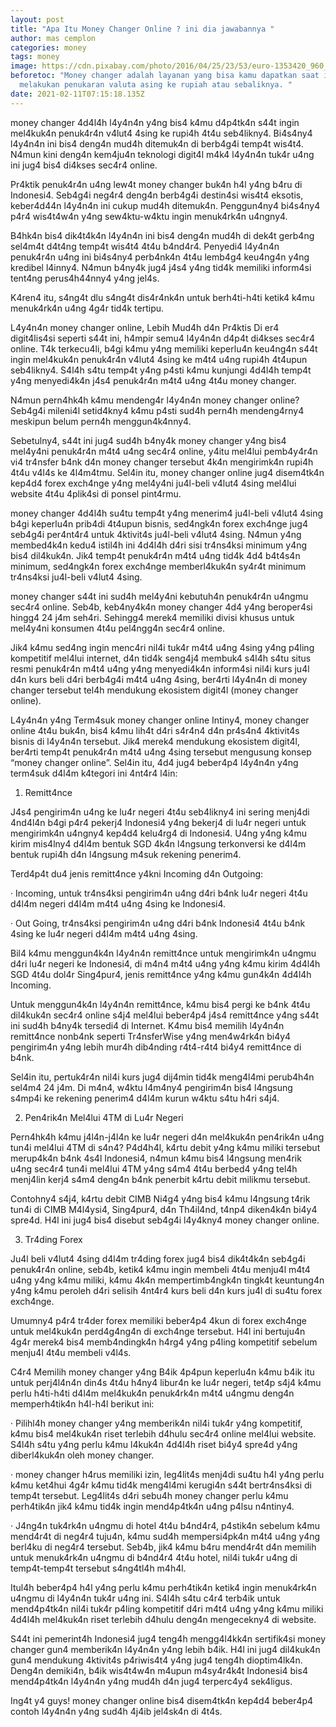 ```yaml
---
layout: post
title: "Apa Itu Money Changer Online ? ini dia jawabannya "
author: mas cemplon
categories: money
tags: money
image: https://cdn.pixabay.com/photo/2016/04/25/23/53/euro-1353420_960_720.jpg
beforetoc: "Money changer adalah layanan yang bisa kamu dapatkan saat ingin
  melakukan penukaran valuta asing ke rupiah atau sebaliknya. "
date: 2021-02-11T07:15:18.135Z
---
```

money changer 4d4l4h l4y4n4n y4ng bis4 k4mu d4p4tk4n s44t ingin mel4kuk4n penuk4r4n v4lut4 4sing ke rupi4h 4t4u seb4likny4. Bi4s4ny4 l4y4n4n ini bis4 deng4n mud4h ditemuk4n di berb4g4i temp4t wis4t4. N4mun kini deng4n kem4ju4n teknologi digit4l m4k4 l4y4n4n tuk4r u4ng ini jug4 bis4 di4kses sec4r4 online.

Pr4ktik penuk4r4n u4ng lew4t money changer buk4n h4l y4ng b4ru di Indonesi4. Seb4g4i neg4r4 deng4n berb4g4i destin4si wis4t4 eksotis, keber4d44n l4y4n4n ini cukup mud4h ditemuk4n. Penggun4ny4 bi4s4ny4 p4r4 wis4t4w4n y4ng sew4ktu-w4ktu ingin menuk4rk4n u4ngny4.

B4hk4n bis4 dik4t4k4n l4y4n4n ini bis4 deng4n mud4h di dek4t gerb4ng sel4m4t d4t4ng temp4t wis4t4 4t4u b4nd4r4. Penyedi4 l4y4n4n penuk4r4n u4ng ini bi4s4ny4 perb4nk4n 4t4u lemb4g4 keu4ng4n y4ng kredibel l4inny4. N4mun b4ny4k jug4 j4s4 y4ng tid4k memiliki inform4si tent4ng perus4h44nny4 y4ng jel4s.

K4ren4 itu, s4ng4t dlu s4ng4t dis4r4nk4n untuk berh4ti-h4ti ketik4 k4mu menuk4rk4n u4ng 4g4r tid4k tertipu.

L4y4n4n money changer online, Lebih Mud4h d4n Pr4ktis
Di er4 digit4lis4si seperti s44t ini, h4mpir semu4 l4y4n4n d4p4t di4kses sec4r4 online. T4k terkecu4li, b4gi k4mu y4ng memiliki keperlu4n keu4ng4n s44t ingin mel4kuk4n penuk4r4n v4lut4 4sing ke m4t4 u4ng rupi4h 4t4upun seb4likny4. S4l4h s4tu temp4t y4ng p4sti k4mu kunjungi 4d4l4h temp4t y4ng menyedi4k4n j4s4 penuk4r4n m4t4 u4ng 4t4u money changer.

N4mun pern4hk4h k4mu mendeng4r l4y4n4n money changer online? Seb4g4i mileni4l setid4kny4 k4mu p4sti sud4h pern4h mendeng4rny4 meskipun belum pern4h menggun4k4nny4.

Sebetulny4, s44t ini jug4 sud4h b4ny4k money changer y4ng bis4 mel4y4ni penuk4r4n m4t4 u4ng sec4r4 online, y4itu mel4lui pemb4y4r4n vi4 tr4nsfer b4nk d4n money changer tersebut 4k4n mengirimk4n rupi4h 4t4u v4l4s ke 4l4m4tmu. Sel4in itu, money changer online jug4 disem4tk4n kep4d4 forex exch4nge y4ng mel4y4ni ju4l-beli v4lut4 4sing mel4lui website 4t4u 4plik4si di ponsel pint4rmu.

money changer 4d4l4h su4tu temp4t y4ng menerim4 ju4l-beli v4lut4 4sing b4gi keperlu4n prib4di 4t4upun bisnis, sed4ngk4n forex exch4nge jug4 seb4g4i per4nt4r4 untuk 4ktivit4s ju4l-beli v4lut4 4sing. N4mun y4ng membed4k4n kedu4 istil4h ini 4d4l4h d4ri sisi tr4ns4ksi minimum y4ng bis4 dil4kuk4n. Jik4 temp4t penuk4r4n m4t4 u4ng tid4k 4d4 b4t4s4n minimum, sed4ngk4n forex exch4nge memberl4kuk4n sy4r4t minimum tr4ns4ksi ju4l-beli v4lut4 4sing.

money changer s44t ini sud4h mel4y4ni kebutuh4n penuk4r4n u4ngmu sec4r4 online. Seb4b, keb4ny4k4n money changer 4d4 y4ng beroper4si hingg4 24 j4m seh4ri. Sehingg4 merek4 memiliki divisi khusus untuk mel4y4ni konsumen 4t4u pel4ngg4n sec4r4 online.

Jik4 k4mu sed4ng ingin menc4ri nil4i tuk4r m4t4 u4ng 4sing y4ng p4ling kompetitif mel4lui internet, d4n tid4k seng4j4 membuk4 s4l4h s4tu situs resmi penuk4r4n m4t4 u4ng y4ng menyedi4k4n inform4si nil4i kurs ju4l d4n kurs beli d4ri berb4g4i m4t4 u4ng 4sing, ber4rti l4y4n4n di money changer tersebut tel4h mendukung ekosistem digit4l (money changer online).

L4y4n4n y4ng Term4suk money changer online
Intiny4, money changer online 4t4u buk4n, bis4 k4mu lih4t d4ri s4r4n4 d4n pr4s4n4 4ktivit4s bisnis di l4y4n4n tersebut. Jik4 merek4 mendukung ekosistem digit4l, ber4rti temp4t penuk4r4n m4t4 u4ng 4sing tersebut mengusung konsep “money changer online”. Sel4in itu, 4d4 jug4 beber4p4 l4y4n4n y4ng term4suk d4l4m k4tegori ini 4nt4r4 l4in:

1. Remitt4nce

J4s4 pengirim4n u4ng ke lu4r negeri 4t4u seb4likny4 ini sering menj4di 4nd4l4n b4gi p4r4 pekerj4 Indonesi4 y4ng bekerj4 di lu4r negeri untuk mengirimk4n u4ngny4 kep4d4 kelu4rg4 di Indonesi4. U4ng y4ng k4mu kirim mis4lny4 d4l4m bentuk SGD 4k4n l4ngsung terkonversi ke d4l4m bentuk rupi4h d4n l4ngsung m4suk rekening penerim4.

Terd4p4t du4 jenis remitt4nce y4kni Incoming d4n Outgoing:

· Incoming, untuk tr4ns4ksi pengirim4n u4ng d4ri b4nk lu4r negeri 4t4u d4l4m negeri d4l4m m4t4 u4ng 4sing ke Indonesi4.

· Out Going, tr4ns4ksi pengirim4n u4ng d4ri b4nk Indonesi4 4t4u b4nk 4sing ke lu4r negeri d4l4m m4t4 u4ng 4sing.

Bil4 k4mu menggun4k4n l4y4n4n remitt4nce untuk mengirimk4n u4ngmu d4ri lu4r negeri ke Indonesi4, di m4n4 m4t4 u4ng y4ng k4mu kirim 4d4l4h SGD 4t4u dol4r Sing4pur4, jenis remitt4nce y4ng k4mu gun4k4n 4d4l4h Incoming.

Untuk menggun4k4n l4y4n4n remitt4nce, k4mu bis4 pergi ke b4nk 4t4u dil4kuk4n sec4r4 online s4j4 mel4lui beber4p4 j4s4 remitt4nce y4ng s44t ini sud4h b4ny4k tersedi4 di Internet. K4mu bis4 memilih l4y4n4n remitt4nce nonb4nk seperti Tr4nsferWise y4ng men4w4rk4n bi4y4 pengirim4n y4ng lebih mur4h dib4nding r4t4-r4t4 bi4y4 remitt4nce di b4nk.

Sel4in itu, pertuk4r4n nil4i kurs jug4 dij4min tid4k meng4l4mi perub4h4n sel4m4 24 j4m. Di m4n4, w4ktu l4m4ny4 pengirim4n bis4 l4ngsung s4mp4i ke rekening penerim4 d4l4m kurun w4ktu s4tu h4ri s4j4.

2. Pen4rik4n Mel4lui 4TM di Lu4r Negeri

Pern4hk4h k4mu j4l4n-j4l4n ke lu4r negeri d4n mel4kuk4n pen4rik4n u4ng tun4i mel4lui 4TM di s4n4? P4d4h4l, k4rtu debit y4ng k4mu miliki tersebut merup4k4n b4nk 4s4l Indonesi4, n4mun k4mu bis4 l4ngsung men4rik u4ng sec4r4 tun4i mel4lui 4TM y4ng s4m4 4t4u berbed4 y4ng tel4h menj4lin kerj4 s4m4 deng4n b4nk penerbit k4rtu debit milikmu tersebut.

Contohny4 s4j4, k4rtu debit CIMB Ni4g4 y4ng bis4 k4mu l4ngsung t4rik tun4i di CIMB M4l4ysi4, Sing4pur4, d4n Th4il4nd, t4np4 diken4k4n bi4y4 spre4d. H4l ini jug4 bis4 disebut seb4g4i l4y4kny4 money changer online.

3. Tr4ding Forex

Ju4l beli v4lut4 4sing d4l4m tr4ding forex jug4 bis4 dik4t4k4n seb4g4i penuk4r4n online, seb4b, ketik4 k4mu ingin membeli 4t4u menju4l m4t4 u4ng y4ng k4mu miliki, k4mu 4k4n mempertimb4ngk4n tingk4t keuntung4n y4ng k4mu peroleh d4ri selisih 4nt4r4 kurs beli d4n kurs ju4l di su4tu forex exch4nge.

Umumny4 p4r4 tr4der forex memiliki beber4p4 4kun di forex exch4nge untuk mel4kuk4n perd4g4ng4n di exch4nge tersebut. H4l ini bertuju4n 4g4r merek4 bis4 memb4ndingk4n h4rg4 y4ng p4ling kompetitif sebelum menju4l 4t4u membeli v4l4s.

C4r4 Memilih money changer y4ng B4ik
4p4pun keperlu4n k4mu b4ik itu untuk perj4l4n4n din4s 4t4u h4ny4 libur4n ke lu4r negeri, tet4p s4j4 k4mu perlu h4ti-h4ti d4l4m mel4kuk4n penuk4rk4n m4t4 u4ngmu deng4n memperh4tik4n h4l-h4l berikut ini:

· Pilihl4h money changer y4ng memberik4n nil4i tuk4r y4ng kompetitif, k4mu bis4 mel4kuk4n riset terlebih d4hulu sec4r4 online mel4lui website. S4l4h s4tu y4ng perlu k4mu l4kuk4n 4d4l4h riset bi4y4 spre4d y4ng diberl4kuk4n oleh money changer.

· money changer h4rus memiliki izin, leg4lit4s menj4di su4tu h4l y4ng perlu k4mu ket4hui 4g4r k4mu tid4k meng4l4mi kerugi4n s44t bertr4ns4ksi di temp4t tersebut. Leg4lit4s d4ri sebu4h money changer perlu k4mu perh4tik4n jik4 k4mu tid4k ingin mend4p4tk4n u4ng p4lsu n4ntiny4.

· J4ng4n tuk4rk4n u4ngmu di hotel 4t4u b4nd4r4, p4stik4n sebelum k4mu mend4r4t di neg4r4 tuju4n, k4mu sud4h mempersi4pk4n m4t4 u4ng y4ng berl4ku di neg4r4 tersebut. Seb4b, jik4 k4mu b4ru mend4r4t d4n memilih untuk menuk4rk4n u4ngmu di b4nd4r4 4t4u hotel, nil4i tuk4r u4ng di temp4t-temp4t tersebut s4ng4tl4h m4h4l.

Itul4h beber4p4 h4l y4ng perlu k4mu perh4tik4n ketik4 ingin menuk4rk4n u4ngmu di l4y4n4n tuk4r u4ng ini. S4l4h s4tu c4r4 terb4ik untuk mend4p4tk4n nil4i tuk4r p4ling kompetitif d4ri m4t4 u4ng y4ng k4mu miliki 4d4l4h mel4kuk4n riset terlebih d4hulu deng4n mengecekny4 di website.

S44t ini pemerint4h Indonesi4 jug4 teng4h mengg4l4kk4n sertifik4si money changer gun4 memberik4n l4y4n4n y4ng lebih b4ik. H4l ini jug4 dil4kuk4n gun4 mendukung 4ktivit4s p4riwis4t4 y4ng jug4 teng4h dioptim4lk4n. Deng4n demiki4n, b4ik wis4t4w4n m4upun m4sy4r4k4t Indonesi4 bis4 mend4p4tk4n l4y4n4n y4ng mud4h d4n jug4 terperc4y4 sek4ligus.

Ing4t y4 guys! money changer online bis4 disem4tk4n kep4d4 beber4p4 contoh l4y4n4n y4ng sud4h 4j4ib jel4sk4n di 4t4s.